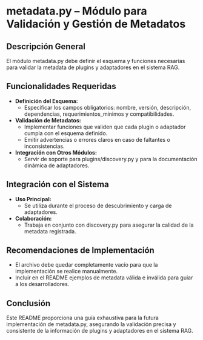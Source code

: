 # metadata.py – Módulo para Validación y Gestión de Metadatos

## Descripción General
El módulo metadata.py debe definir el esquema y funciones necesarias para validar la metadata de plugins y adaptadores en el sistema RAG.

## Funcionalidades Requeridas
- **Definición del Esquema:**  
  - Especificar los campos obligatorios: nombre, versión, descripción, dependencias, requerimientos_minimos y compatibilidades.
- **Validación de Metadatos:**  
  - Implementar funciones que validen que cada plugin o adaptador cumpla con el esquema definido.
  - Emitir advertencias o errores claros en caso de faltantes o inconsistencias.
- **Integración con Otros Módulos:**  
  - Servir de soporte para plugins/discovery.py y para la documentación dinámica de adaptadores.

## Integración con el Sistema
- **Uso Principal:**  
  - Se utiliza durante el proceso de descubrimiento y carga de adaptadores.
- **Colaboración:**  
  - Trabaja en conjunto con discovery.py para asegurar la calidad de la metadata registrada.

## Recomendaciones de Implementación
- El archivo debe quedar completamente vacío para que la implementación se realice manualmente.
- Incluir en el README ejemplos de metadata válida e inválida para guiar a los desarrolladores.

## Conclusión
Este README proporciona una guía exhaustiva para la futura implementación de metadata.py, asegurando la validación precisa y consistente de la información de plugins y adaptadores en el sistema RAG.
